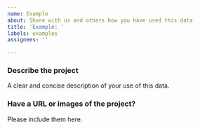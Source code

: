 ```yaml
---
name: Example
about: Share with us and others how you have used this data
title: 'Example: '
labels: examples
assignees: ''

---
```


### Describe the project
A clear and concise description of your use of this data.

### Have a URL or images of the project?
Please include them here.
